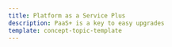 ```yaml
---
title: Platform as a Service Plus
description: PaaS+ is a key to easy upgrades
template: concept-topic-template
---
```

